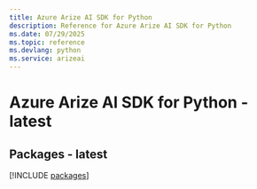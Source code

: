 ```yaml
---
title: Azure Arize AI SDK for Python
description: Reference for Azure Arize AI SDK for Python
ms.date: 07/29/2025
ms.topic: reference
ms.devlang: python
ms.service: arizeai
---
```

# Azure Arize AI SDK for Python - latest
## Packages - latest
[!INCLUDE [packages](arize-ai-index.md)]